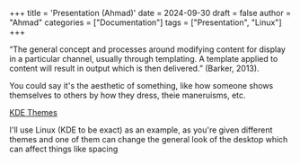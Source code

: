 +++
title = 'Presentation (Ahmad)'
date = 2024-09-30
draft = false
author = "Ahmad"
categories = ["Documentation"]
tags = ["Presentation", "Linux"]
+++

“The general concept and processes around modifying content for display in a particular channel, usually through templating. A template applied to content will result in output which is then delivered.” (Barker, 2013).

You could say it's the aesthetic of something, like how someone shows themselves to others by how they dress, theie maneruisms, etc.

[KDE Themes](https://store.kde.org/browse?cat=104&ord=latest)

I'll use Linux (KDE to be exact) as an example, as you're given different themes and one of them can change the general look of the desktop which can affect things like spacing